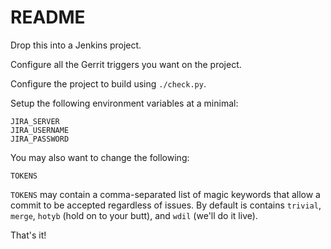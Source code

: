README
======

Drop this into a Jenkins project.

Configure all the Gerrit triggers you want on the project.

Configure the project to build using `./check.py`.

Setup the following environment variables at a minimal:

    JIRA_SERVER
    JIRA_USERNAME
    JIRA_PASSWORD

You may also want to change the following:

    TOKENS

`TOKENS` may contain a comma-separated list of magic keywords that allow a
commit to be accepted regardless of issues. By default is contains `trivial`,
`merge`, `hotyb` (hold on to your butt), and `wdil` (we'll do it live).

That's it!
